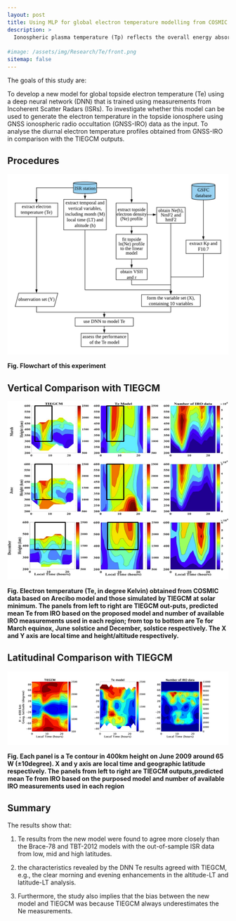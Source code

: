 ```yaml
---
layout: post
title: Using MLP for global electron temperature modelling from COSMIC and ISR data
description: >
  Ionospheric plasma temperature (Tp) reflects the overall energy absorbed from solar and cosmic radiation by the upper atmosphere and is one of the essential factors reflecting the ionospheric variability. It is also found that the variation of Tp affects the thermal equilibrium in the Earth's upper atmosphere significantly. Tp is taken to be the average of ion temperature Ti and electron temperature Te. The value and variation of Te is considerably larger than those of Ti, especially in the topside ionosphere. Hence, Te variation (in both spatial and temporal domains) is the primary research focus of this study. Obtaining a high-resolution high-quality Te map all over the globe could prove to be significant for gaining a better understanding of the upper atmosphere and its interaction with the space environment.

#image: /assets/img/Research/Te/front.png
sitemap: false
---
```


The goals of this study are:

To develop a new model for global topside electron temperature (Te) using a deep neural network (DNN) that is trained using measurements from Incoherent Scatter Radars (ISRs).
To investigate whether this model can be used to generate the electron temperature in the topside ionosphere using GNSS ionospheric radio occultation (GNSS-IRO) data as the input.
To analyse the diurnal electron temperature profiles obtained from GNSS-IRO in comparison with the TIEGCM outputs.

## Procedures

![image](../../assets/img/Research/Te/Flow.png)

<b>Fig. Flowchart of this experiment</b>

## Vertical Comparison with TIEGCM

![image](../../assets/img/Research/Te/Te.png)

<b>Fig. Electron temperature (Te, in degree Kelvin) obtained from COSMIC data based on Arecibo model and those simulated by TIEGCM at solar minimum. The panels from left to right are TIEGCM out-puts, predicted mean Te from IRO based on the proposed model and number of available IRO measurements used in each region; from top to bottom are Te for March equinox, June solstice and December, solstice respectively. The X and Y axis are local time and height/altitude respectively.</b>

## Latitudinal Comparison with TIEGCM

![image](../../assets/img/Research/Te/front.png)

<b>Fig. Each panel is a Te contour in 400km height on June 2009 around 65 W (±10degree). X and y axis are local time and geographic latitude respectively. The panels from left to right are TIEGCM outputs,predicted mean Te from IRO based on the purposed model and number of available IRO measurements used in each region</b>


## Summary

The results show that:

1. Te results from the new model were found to agree more closely than the Brace-78 and TBT-2012 models with the out-of-sample ISR data from low, mid and high latitudes.

2. the characteristics revealed by the DNN Te results agreed with TIEGCM, e.g., the clear morning and evening enhancements in the altitude-LT and latitude-LT analysis.

3. Furthermore, the study also implies that the bias between the new model and TIEGCM was because TIEGCM always underestimates the Ne measurements.
